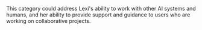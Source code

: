 This category could address Lexi's ability to work with other AI systems and humans, and her ability to provide support and guidance to users who are working on collaborative projects.